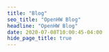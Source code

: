 ```yaml
---
title: "Blog"
seo_title: "OpenHW Blog"
headline: "OpenHW Blog"
date: 2020-07-08T10:00:45-04:00
hide_page_title: true
---
```


